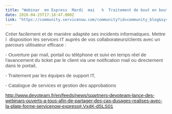 ```yaml
---
title: "Webinar  mn Express  Mardi  mai   h  Traitement de bout en bout dun incident et catalogue de services en quelques clics"
date: 2016-04-25T17:18:47.000Z
link: "https://community.servicenow.com/community?id=community_blog&sys_id=03ecee65dbd0dbc01dcaf3231f96193d"
---
```

<p><span style="color: rgba(0, 0, 0, 0.701961); font-family: 'Source Sans Pro', Helvetica, Arial, sans-serif; font-size: 15px;">Créer facilement et de manière adaptée ses incidents informatiques. Mettre í  disposition les services IT auprès de vos collaborateurs/clients avec un parcours utilisateur efficace :</span></p><p><span style="color: rgba(0, 0, 0, 0.701961); font-family: 'Source Sans Pro', Helvetica, Arial, sans-serif; font-size: 15px;">- Ouverture par mail, portail ou téléphone et suivi en temps réel de l'avancement du ticket par le client via une notification mail ou directement dans le portail,</span></p><p><span style="color: rgba(0, 0, 0, 0.701961); font-family: 'Source Sans Pro', Helvetica, Arial, sans-serif; font-size: 15px;">- Traitement par les équipes de support IT,</span></p><p><span style="color: rgba(0, 0, 0, 0.701961); font-family: 'Source Sans Pro', Helvetica, Arial, sans-serif; font-size: 15px;">- Catalogue de services et gestion des approbations</span></p><p><span style="color: rgba(0, 0, 0, 0.701961); font-family: 'Source Sans Pro', Helvetica, Arial, sans-serif; font-size: 15px;"><a title="w.devoteam.fr/en/feeds/news/spartners-devoteam-lance-des-webinars-ouverts-a-tous-afin-de-partager-des-cas-dusages-realises-avec-la-plate-forme-servicenow-express#.Vx4K-dSLS01" href="http://www.devoteam.fr/en/feeds/news/spartners-devoteam-lance-des-webinars-ouverts-a-tous-afin-de-partager-des-cas-dusages-realises-avec-la-plate-forme-servicenow-express#.Vx4K-dSLS01">http://www.devoteam.fr/en/feeds/news/spartners-devoteam-lance-des-webinars-ouverts-a-tous-afin-de-partager-des-cas-dusages-realises-avec-la-plate-forme-servicenow-express#.Vx4K-dSLS01</a></span></p>